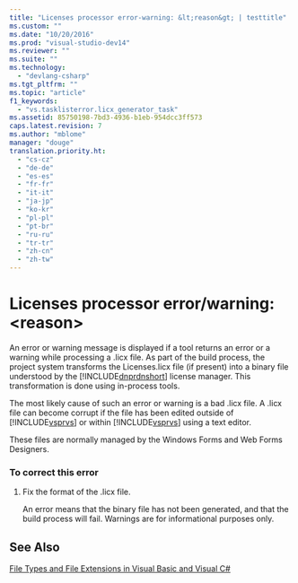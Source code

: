 ```yaml
---
title: "Licenses processor error-warning: &lt;reason&gt; | testtitle"
ms.custom: ""
ms.date: "10/20/2016"
ms.prod: "visual-studio-dev14"
ms.reviewer: ""
ms.suite: ""
ms.technology: 
  - "devlang-csharp"
ms.tgt_pltfrm: ""
ms.topic: "article"
f1_keywords: 
  - "vs.tasklisterror.licx_generator_task"
ms.assetid: 85750198-7bd3-4936-b1eb-954dcc3ff573
caps.latest.revision: 7
ms.author: "mblome"
manager: "douge"
translation.priority.ht: 
  - "cs-cz"
  - "de-de"
  - "es-es"
  - "fr-fr"
  - "it-it"
  - "ja-jp"
  - "ko-kr"
  - "pl-pl"
  - "pt-br"
  - "ru-ru"
  - "tr-tr"
  - "zh-cn"
  - "zh-tw"
---
```

# Licenses processor error/warning: &lt;reason&gt;
An error or warning message is displayed if a tool returns an error or a warning while processing a .licx file. As part of the build process, the project system transforms the Licenses.licx file (if present) into a binary file understood by the [!INCLUDE[dnprdnshort](../code-quality/includes/dnprdnshort_md.md)] license manager. This transformation is done using in-process tools.  
  
 The most likely cause of such an error or warning is a bad .licx file. A .licx file can become corrupt if the file has been edited outside of [!INCLUDE[vsprvs](../code-quality/includes/vsprvs_md.md)] or within [!INCLUDE[vsprvs](../code-quality/includes/vsprvs_md.md)] using a text editor.  
  
 These files are normally managed by the Windows Forms and Web Forms Designers.  
  
### To correct this error  
  
1.  Fix the format of the .licx file.  
  
     An error means that the binary file has not been generated, and that the build process will fail. Warnings are for informational purposes only.  
  
## See Also  
 [File Types and File Extensions in Visual Basic and Visual C#](http://msdn.microsoft.com/en-us/f793852c-da06-4d52-a826-65f635844772)